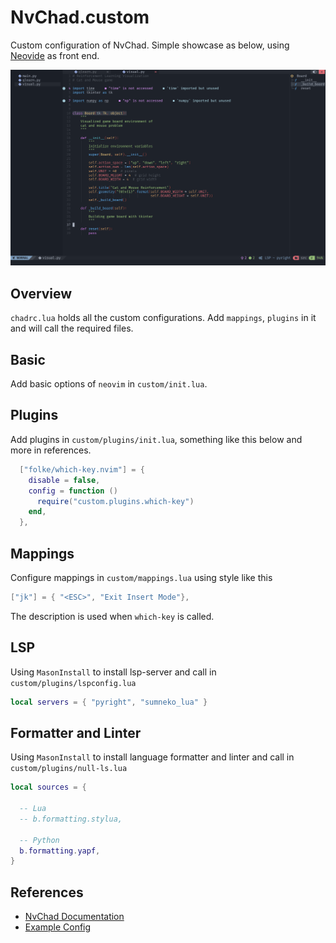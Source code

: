 # NvChad.custom

Custom configuration of NvChad. Simple showcase as below, using [Neovide](https://github.com/neovide/neovide) as front end.

![](screenshot.png)

## Overview

`chadrc.lua` holds all the custom configurations. Add `mappings`, `plugins` in it and will call the required files.

## Basic

Add basic options of `neovim` in `custom/init.lua`.

## Plugins

Add plugins in `custom/plugins/init.lua`, something like this below and more in references.

```lua
  ["folke/which-key.nvim"] = {
    disable = false,
    config = function ()
      require("custom.plugins.which-key")
    end,
  },
```

## Mappings

Configure mappings in `custom/mappings.lua` using style like this

```lua
["jk"] = { "<ESC>", "Exit Insert Mode"},
```

The description is used when `which-key` is called.

## LSP

Using `MasonInstall` to install lsp-server and call in `custom/plugins/lspconfig.lua`

```lua
local servers = { "pyright", "sumneko_lua" }
```

## Formatter and Linter

Using `MasonInstall` to install language formatter and linter and call in `custom/plugins/null-ls.lua`

```lua
local sources = {

  -- Lua
  -- b.formatting.stylua,
  
  -- Python
  b.formatting.yapf,
}

```

## References

- [NvChad Documentation](https://nvchad.com/config/Walkthrough)
- [Example Config](https://github.com/NvChad/example_config)
